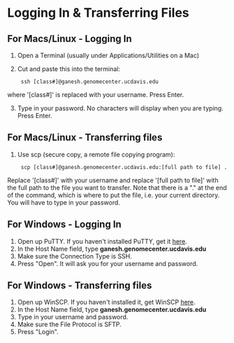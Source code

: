 Logging In & Transferring Files
================================

For Macs/Linux - Logging In
----------------------------

1. Open a Terminal (usually under Applications/Utilities on a Mac)
2. Cut and paste this into the terminal:

        ssh [class#]@ganesh.genomecenter.ucdavis.edu

where '[class#]' is replaced with your username. Press Enter.

3. Type in your password. No characters will display when you are typing. Press Enter.

For Macs/Linux - Transferring files
------------------------------------

1. Use scp (secure copy, a remote file copying program):

        scp [class#]@ganesh.genomecenter.ucdavis.edu:[full path to file] .

Replace '[class#]' with your username and replace '[full path to file]' with the full path to the file you want to transfer. Note that there is a "." at the end of the command, which is where to put the file, i.e. your current directory. You will have to type in your password.

For Windows - Logging In
-------------------------

1. Open up PuTTY. If you haven't installed PuTTY, get it [here](http://www.putty.org/).
2. In the Host Name field, type **ganesh.genomecenter.ucdavis.edu**
3. Make sure the Connection Type is SSH.
4. Press "Open". It will ask you for your username and password.


For Windows - Transferring files
---------------------------------

1. Open up WinSCP. If you haven't installed it, get WinSCP [here](https://winscp.net/eng/download.php).
2. In the Host Name field, type **ganesh.genomecenter.ucdavis.edu**
2. Type in your username and password.
3. Make sure the File Protocol is SFTP.
4. Press "Login".

